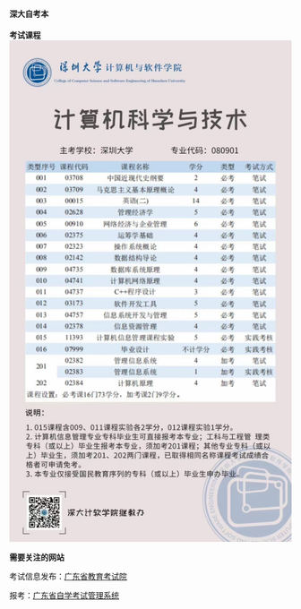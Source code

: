 #### 深大自考本
**考试课程**
![image](./IMG_1156.JPG)

**需要关注的网站**

考试信息发布：[广东省教育考试院](https://eea.gd.gov.cn/)

报考：[广东省自学考试管理系统](https://www.eeagd.edu.cn/selfec/)